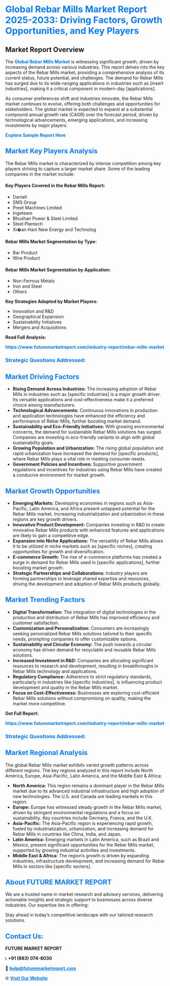<h1 style="color: #007BFF;">Global Rebar Mills Market Report 2025-2033: Driving Factors, Growth Opportunities, and Key Players</h1>

<section id="overview">
<h2>Market Report Overview</h2>
<p>The <a href="https://www.futuremarketreport.com/industry-report/rebar-mills-market" style="color: #007BFF; text-decoration: none;"><strong>Global Rebar Mills Market</strong></a> is witnessing significant growth, driven by increasing demand across various industries. This report delves into the key aspects of the Rebar Mills market, providing a comprehensive analysis of its current status, future potential, and challenges. The demand for Rebar Mills has surged due to its wide-ranging applications in industries such as [insert industries], making it a critical component in modern-day [applications].</p>
<p>As consumer preferences shift and industries innovate, the Rebar Mills market continues to evolve, offering both challenges and opportunities for stakeholders. The global market is expected to expand at a substantial compound annual growth rate (CAGR) over the forecast period, driven by technological advancements, emerging applications, and increasing investments by major players.</p>
</section>

<section id="overview">
<p><a href="https://www.futuremarketreport.com/request-sample/reportId=33681" style="color: #007BFF; text-decoration: none;"><strong>Explore Sample Report Here</strong></a></p>
</section>

<section id="key-players">
<h2 style="color: #007BFF;">Market Key Players Analysis</h2>
<p>The Rebar Mills market is characterized by intense competition among key players striving to capture a larger market share. Some of the leading companies in the market include:</p>
<h4>Key Players Covered in the Rebar Mills Report:</h4>
<ul><li>Danieli</li><li>SMS Group</li><li>Preet Machines Limited</li><li>Ingeteam</li><li>Bhushan Power &amp; Steel Limited</li><li>Steel Plantech</li><li>Xi�an Hani New Energy and Technolog</li></ul>
<h4>Rebar Mills Market Segmentation by Type:</h4>
<ul><li>Bar Product</li><li>Wire Product</li></ul>

<h4>Rebar Mills Market Segmentation by Application:</h4>
<ul><li>Non-Ferrous Metals</li><li>Iron and Steel</li><li>Others</li></ul>
<p><strong>Key Strategies Adopted by Market Players:</strong></p>
<ul>
<li>Innovation and R&D</li>
<li>Geographical Expansion</li>
<li>Sustainability Initiatives</li>
<li>Mergers and Acquisitions</li>
</ul>
</section>

<section>
<p><strong>Read Full Analysis: </strong></p><a href="https://www.futuremarketreport.com/industry-report/rebar-mills-market" style="color: #007BFF; text-decoration: none;"><strong>https://www.futuremarketreport.com/industry-report/rebar-mills-market</strong></a>
<h3 style="color: #007BFF;">Strategic Questions Addressed:</h3>
</section>

<section id="driving-factors">
<h2 style="color: #007BFF;">Market Driving Factors</h2>
<ul>
<li><strong>Rising Demand Across Industries:</strong> The increasing adoption of Rebar Mills in industries such as [specific industries] is a major growth driver. Its versatile applications and cost-effectiveness make it a preferred choice among manufacturers.</li>
<li><strong>Technological Advancements:</strong> Continuous innovations in production and application technologies have enhanced the efficiency and performance of Rebar Mills, further boosting market demand.</li>
<li><strong>Sustainability and Eco-Friendly Initiatives:</strong> With growing environmental concerns, the demand for sustainable Rebar Mills solutions has surged. Companies are investing in eco-friendly variants to align with global sustainability goals.</li>
<li><strong>Growing Population and Urbanization:</strong> The rising global population and rapid urbanization have increased the demand for [specific products], where Rebar Mills plays a vital role in meeting consumer needs.</li>
<li><strong>Government Policies and Incentives:</strong> Supportive government regulations and incentives for industries using Rebar Mills have created a conducive environment for market growth.</li>
</ul>
</section>

<section id="growth-opportunities">
<h2 style="color: #007BFF;">Market Growth Opportunities</h2>
<ul>
<li><strong>Emerging Markets:</strong> Developing economies in regions such as Asia-Pacific, Latin America, and Africa present untapped potential for the Rebar Mills market. Increasing industrialization and urbanization in these regions are key growth drivers.</li>
<li><strong>Innovative Product Development:</strong> Companies investing in R&D to create innovative Rebar Mills products with enhanced features and applications are likely to gain a competitive edge.</li>
<li><strong>Expansion into Niche Applications:</strong> The versatility of Rebar Mills allows it to be utilized in niche markets such as [specific niches], creating opportunities for growth and diversification.</li>
<li><strong>E-commerce Growth:</strong> The rise of e-commerce platforms has created a surge in demand for Rebar Mills used in [specific applications], further boosting market growth.</li>
<li><strong>Strategic Partnerships and Collaborations:</strong> Industry players are forming partnerships to leverage shared expertise and resources, driving the development and adoption of Rebar Mills products globally.</li>
</ul>
</section>

<section id="trending-factors">
<h2 style="color: #007BFF;">Market Trending Factors</h2>
<ul>
<li><strong>Digital Transformation:</strong> The integration of digital technologies in the production and distribution of Rebar Mills has improved efficiency and customer satisfaction.</li>
<li><strong>Customization and Personalization:</strong> Consumers are increasingly seeking personalized Rebar Mills solutions tailored to their specific needs, prompting companies to offer customizable options.</li>
<li><strong>Sustainability and Circular Economy:</strong> The push towards a circular economy has driven demand for recyclable and reusable Rebar Mills solutions.</li>
<li><strong>Increased Investment in R&D:</strong> Companies are allocating significant resources to research and development, resulting in breakthroughs in Rebar Mills technology and applications.</li>
<li><strong>Regulatory Compliance:</strong> Adherence to strict regulatory standards, particularly in industries like [specific industries], is influencing product development and quality in the Rebar Mills market.</li>
<li><strong>Focus on Cost-Effectiveness:</strong> Businesses are exploring cost-efficient Rebar Mills solutions without compromising on quality, making the market more competitive.</li>
</ul>
</section>

<section>
<p><strong>Get Full Report: </strong></p><a href="https://www.futuremarketreport.com/industry-report/rebar-mills-market" style="color: #007BFF; text-decoration: none;"><strong>https://www.futuremarketreport.com/industry-report/rebar-mills-market</strong></a>
<h3 style="color: #007BFF;">Strategic Questions Addressed:</h3>
</section>


<section id="regional-analysis">
<h2 style="color: #007BFF;">Market Regional Analysis</h2>
<p>The global Rebar Mills market exhibits varied growth patterns across different regions. The key regions analyzed in this report include North America, Europe, Asia-Pacific, Latin America, and the Middle East & Africa:</p>
<ul>
<li><strong>North America:</strong> This region remains a dominant player in the Rebar Mills market due to its advanced industrial infrastructure and high adoption of new technologies. The U.S. and Canada are leading markets in this region.</li>
<li><strong>Europe:</strong> Europe has witnessed steady growth in the Rebar Mills market, driven by stringent environmental regulations and a focus on sustainability. Key countries include Germany, France, and the U.K.</li>
<li><strong>Asia-Pacific:</strong> The Asia-Pacific region is experiencing rapid growth, fueled by industrialization, urbanization, and increasing demand for Rebar Mills in countries like China, India, and Japan.</li>
<li><strong>Latin America:</strong> Emerging markets in Latin America, such as Brazil and Mexico, present significant opportunities for the Rebar Mills market, supported by growing industrial activities and investments.</li>
<li><strong>Middle East & Africa:</strong> The region’s growth is driven by expanding industries, infrastructure development, and increasing demand for Rebar Mills in sectors like [specific sectors].</li>
</ul>
</section>

<footer>
<h2 style="color: #007BFF;">About FUTURE MARKET REPORT</h2>
<p>We are a trusted name in market research and advisory services, delivering actionable insights and strategic support to businesses across diverse industries. Our expertise lies in offering:</p>

<p>Stay ahead in today’s competitive landscape with our tailored research solutions.</p>

<h2 style="color: #007BFF;">Contact Us:</h2>
<p><strong>FUTURE MARKET REPORT</strong></p>
<p>📞 <strong>+91 (883) 074-8030</strong></p>
<p>📧 <strong><a href="mailto:help@futuremarketreport.com" style="color: #007BFF;">help@futuremarketreport.com</a></strong></p>
<p>🌐 <strong><a href="https://www.futuremarketreport.com/" style="color: #007BFF;">Visit Our Website</a></strong></p>
</footer>